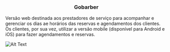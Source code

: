 <h3 align="center">
  Gobarber 
</h3>

Versão web destinada aos prestadores de serviço para acompanhar e gerenciar os dias ae horários das reservas e agendamentos dos clientes. 
Os clientes, por sua vez, utilizar a versão mobile (disponível para Android e iOS) para fazer agendamentos e reservas.


![Alt Text](demonstracao_interface_web_gobarber.gif)
